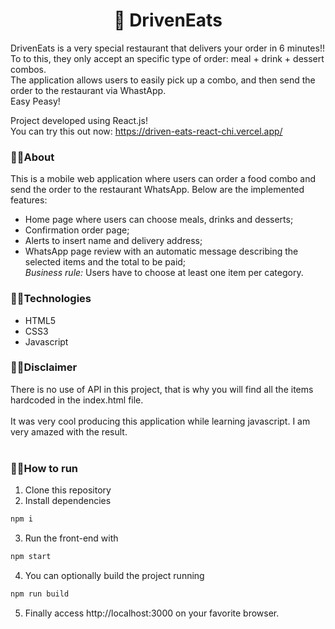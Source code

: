 <h1 align="center">🍝 DrivenEats</h1>

DrivenEats is a very special restaurant that delivers your order in 6 minutes!! <br/>
To to this, they only accept an specific type of order: meal + drink + dessert combos. <br>
The application allows users to easily pick up a combo, and then send the order to the restaurant via WhastApp. <br>
Easy Peasy!

Project developed using React.js! 
<br>
You can try this out now: https://driven-eats-react-chi.vercel.app/

### 🔹🔹About

This is a mobile web application where users can order a food combo and send the order to the restaurant WhatsApp. Below are the implemented features:

- Home page where users can choose meals, drinks and desserts;
- Confirmation order page;
- Alerts to insert name and delivery address;
- WhatsApp page review with an automatic message describing the selected items and the total to be paid;<br>
  _Business rule:_ Users have to choose at least one item per category. 

### 🔹🔹Technologies
- HTML5
- CSS3
- Javascript

### 🔹🔹Disclaimer
There is no use of API in this project, that is why you will find all the items hardcoded in the index.html file. <br><br>
It was very cool producing this application while learning javascript. I am very amazed with the result.<br> <br>

### 🔹🔹How to run

1. Clone this repository
2. Install dependencies
```bash
npm i
```
3. Run the front-end with
```bash
npm start
```
4. You can optionally build the project running
```bash
npm run build
```
5. Finally access http://localhost:3000 on your favorite browser.
